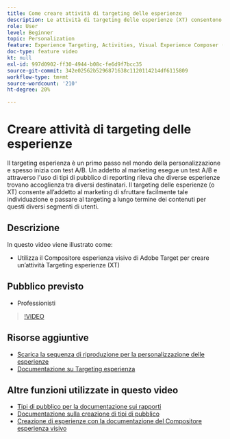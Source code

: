 ```yaml
---
title: Come creare attività di targeting delle esperienze
description: Le attività di targeting delle esperienze (XT) consentono agli addetti al marketing di eseguire il targeting di contenuti specifici per un pubblico specifico. Scopri i vantaggi delle attività XT e come crearle e utilizzarle.
role: User
level: Beginner
topic: Personalization
feature: Experience Targeting, Activities, Visual Experience Composer (VEC)
doc-type: feature video
kt: null
exl-id: 997d0902-ff30-4944-b08c-fe6d9f7bcc35
source-git-commit: 342e02562b5296871638c1120114214df6115809
workflow-type: tm+mt
source-wordcount: '210'
ht-degree: 20%

---
```


# Creare attività di targeting delle esperienze

Il targeting esperienza è un primo passo nel mondo della personalizzazione e spesso inizia con test A/B. Un addetto al marketing esegue un test A/B e attraverso l&#39;uso di tipi di pubblico di reporting rileva che diverse esperienze trovano accoglienza tra diversi destinatari. Il targeting delle esperienze (o XT) consente all’addetto al marketing di sfruttare facilmente tale individuazione e passare al targeting a lungo termine dei contenuti per questi diversi segmenti di utenti.

## Descrizione

In questo video viene illustrato come:

* Utilizza il Compositore esperienza visivo di Adobe Target per creare un’attività Targeting esperienze (XT)

## Pubblico previsto

* Professionisti

>[!VIDEO](https://video.tv.adobe.com/v/22418?quality=12)

## Risorse aggiuntive

* [Scarica la sequenza di riproduzione per la personalizzazione delle esperienze](https://guided.adobe.com/?promoid=K42KVXHD&amp;mv=other&amp;search=personalization+playbook#recommended/solutions/target)
* [Documentazione su Targeting esperienza](https://experienceleague.adobe.com/docs/target/using/activities/experience-targeting/experience-target.html?lang=en)

## Altre funzioni utilizzate in questo video

* [Tipi di pubblico per la documentazione sui rapporti](https://experienceleague.adobe.com/docs/target/using/audiences/managing-audience-filters.html?lang=en)
* [Documentazione sulla creazione di tipi di pubblico](https://experienceleague.adobe.com/docs/target/using/audiences/managing-audience-filters.html?lang=en)
* [Creazione di esperienze con la documentazione del Compositore esperienza visivo](https://experienceleague.adobe.com/docs/target/using/experiences/experiences.html?lang=en)
